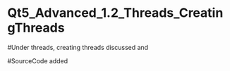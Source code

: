 # Qt5_Advanced_1.2_Threads_CreatingThreads

#Under threads, creating threads discussed and

#SourceCode added 


